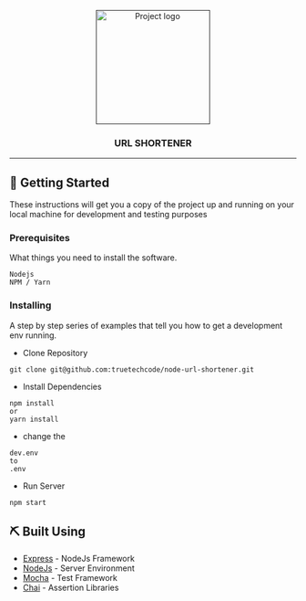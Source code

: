 <p align="center">
  <a href="" rel="noopener">
 <img width=200px height=200px src="https://i.imgur.com/6wj0hh6.jpg" alt="Project logo"></a>
</p>

<h3 align="center">URL SHORTENER</h3>

---

## 🏁 Getting Started <a name = "getting_started"></a>

These instructions will get you a copy of the project up and running on your local machine for development and testing purposes

### Prerequisites

What things you need to install the software.

```
Nodejs
NPM / Yarn
```

### Installing

A step by step series of examples that tell you how to get a development env running.

- Clone Repository

```
git clone git@github.com:truetechcode/node-url-shortener.git
```

- Install Dependencies

```
npm install
or
yarn install
```

- change the

```
dev.env
to
.env
```

- Run Server

```
npm start
```

## ⛏️ Built Using <a name = "built_using"></a>

- [Express](https://expressjs.com/) - NodeJs Framework
- [NodeJs](https://nodejs.org/en/) - Server Environment
- [Mocha](https://mochajs.org/) - Test Framework
- [Chai](https://www.chaijs.com/) - Assertion Libraries

